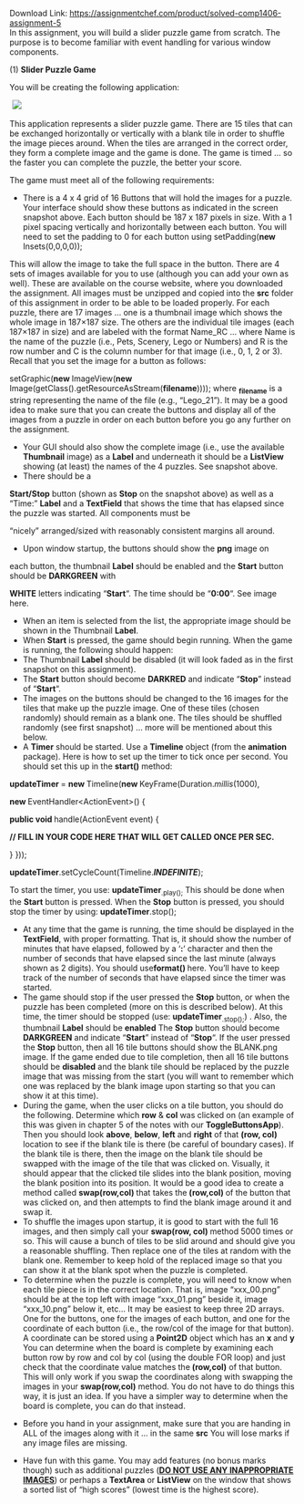 Download Link: https://assignmentchef.com/product/solved-comp1406-assignment-5
<br>
In this assignment, you will build a slider puzzle game from scratch.   The purpose  is to become familiar with event handling for various window components.

(1) <strong>Slider Puzzle Game</strong>

You will be creating the following application:

<img decoding="async" data-recalc-dims="1" data-src="https://i0.wp.com/www.ankitcodinghub.com/wp-content/uploads/2018/03/150.png?w=980&amp;ssl=1" class="aligncenter lazyload" src="data:image/gif;base64,R0lGODlhAQABAAAAACH5BAEKAAEALAAAAAABAAEAAAICTAEAOw==">

 <noscript>

  <img decoding="async" class="aligncenter" src="https://i0.wp.com/www.ankitcodinghub.com/wp-content/uploads/2018/03/150.png?w=980&amp;ssl=1" data-recalc-dims="1">

 </noscript>This application represents a slider puzzle game.  There are 15 tiles that can be exchanged horizontally or vertically with a blank tile in order to shuffle the image pieces around.   When the tiles are arranged in the correct order, they form a complete image and the game is done.   The game is timed … so the faster you can complete the puzzle, the better your score.

The game must meet all of the following requirements:

<ul>

 <li>There is a 4 x 4 grid of 16 Buttons that will hold the images for a puzzle.  Your interface should show these buttons as indicated in the screen snapshot above.   Each button should be 187 x 187 pixels in size. With a 1 pixel spacing vertically and horizontally between each button.  You will need to set the padding to 0 for each button using setPadding(<strong>new </strong>Insets(0,0,0,0));</li>

</ul>

This will allow the image to take the full space in the button.   There are 4 sets of images available for you to use (although you can add your own as well).   These are available on the course website, where you downloaded the assignment.   All images must be unzipped and copied into the <strong>src</strong> folder of this assignment in order to be able to be loaded properly.   For each puzzle, there are 17 images … one is a thumbnail image which shows the whole image in 187×187 size.  The others are the individual tile images (each 187×187 in size) and are labeled with the format Name_RC … where Name is the name of the puzzle (i.e., Pets, Scenery, Lego or Numbers) and R is the row number and C is the column number for that image (i.e., 0, 1, 2 or 3).   Recall that you set the image for a button as follows:

setGraphic(<strong>new </strong>ImageView(<strong>new </strong>Image(getClass().getResourceAsStream(<strong>filename</strong>))));  where <strong><sub>filename</sub></strong> is a string representing the name of the file (e.g., “Lego_21”).   It may be a good idea to make sure that you can create the buttons and display all of the images from a puzzle in order on each button before you go any further on the assignment.

<ul>

 <li>Your GUI should also show the complete image (i.e., use the available <strong>Thumbnail</strong> image) as a <strong>Label</strong> and underneath it should be a <strong>ListView</strong> showing (at least) the names of the 4 puzzles. See snapshot above.</li>

 <li>There should be a</li>

</ul>

<strong>Start/Stop</strong> button (shown as <strong>Stop</strong> on the snapshot above) as well as a “Time:” <strong>Label</strong> and a <strong>TextField</strong> that shows the time that has elapsed since the puzzle was started.  All components must be

“nicely” arranged/sized with reasonably consistent margins all around.

<ul>

 <li>Upon window startup, the buttons should show the <strong>png</strong> image on</li>

</ul>

each button, the thumbnail <strong>Label</strong> should be enabled and the <strong>Start</strong> button should be <strong>DARKGREEN</strong> with

<strong>WHITE</strong> letters indicating “<strong>Start</strong>“.   The time should be “<strong>0:00</strong>“.  See image here.

<ul>

 <li>When an item is selected from the list, the appropriate image should be shown in the Thumbnail <strong>Label</strong>.</li>

 <li>When <strong>Start</strong> is pressed, the game should begin running. When the game is running, the following should happen:</li>

 <li>The Thumbnail <strong>Label</strong> should be disabled (it will look faded as in the first snapshot on this assignment).</li>

 <li>The <strong>Start</strong> button should become <strong>DARKRED</strong> and indicate “<strong>Stop</strong>” instead of “<strong>Start</strong>“.</li>

 <li>The images on the buttons should be changed to the 16 images for the tiles that make up the puzzle image. One of these tiles (chosen randomly) should remain as a blank one.  The tiles should be shuffled randomly (see first snapshot) … more will be mentioned about this below.</li>

 <li>A <strong>Timer</strong> should be started. Use a <strong>Timeline</strong> object (from the <strong>animation</strong> package).   Here is how to set up the timer to tick once per second.  You should set this up in the <strong>start()</strong> method:</li>

</ul>

<strong>updateTimer </strong>= <strong>new </strong>Timeline(<strong>new </strong>KeyFrame(Duration.<em>millis</em>(1000),

<strong>new </strong>EventHandler&lt;ActionEvent&gt;() {

<strong>public void </strong>handle(ActionEvent event) {

<strong>// FILL IN YOUR CODE HERE THAT WILL GET CALLED ONCE PER SEC.</strong>

} }));

<strong>updateTimer</strong>.setCycleCount(Timeline.<strong><em>INDEFINITE</em></strong>);

To start the timer, you use: <strong>updateTimer</strong><sub>.play();</sub>  This should be done when the <strong>Start</strong> button is pressed.   When the <strong>Stop</strong> button is pressed, you should stop the timer by using: <strong>updateTimer</strong>.stop();

<ul>

 <li>At any time that the game is running, the time should be displayed in the <strong>TextField</strong>, with proper formatting. That is, it should show the number of minutes that have elapsed, followed by a ‘<strong>:</strong>‘ character and then the number of seconds that have elapsed since the last minute (always shown as 2 digits).  You should use<strong>format() </strong>here.   You’ll have to keep track of the number of seconds that have elapsed since the timer was started.</li>

 <li>The game should stop if the user pressed the <strong>Stop</strong> button, or when the puzzle has been completed (more on this is described below). At this time, the timer should be stopped (use: <strong>updateTimer</strong><sub>.stop();</sub>) .  Also, the thumbnail <strong>Label</strong> should be <strong>enabled</strong> The <strong>Stop</strong> button should become <strong>DARKGREEN</strong> and indicate “<strong>Start</strong>” instead of “<strong>Stop</strong>“.  If the user pressed the <strong>Stop</strong> button, then all 16 tile buttons should show the BLANK.png image.  If the game ended due to tile completion, then all 16 tile buttons should be <strong>disabled</strong> and the blank tile should be replaced by the puzzle image that was missing from the start (you will want to remember which one was replaced by the blank image upon starting so that you can show it at this time).</li>

 <li>During the game, when the user clicks on a tile button, you should do the following. Determine which <strong>row</strong> &amp; <strong>col</strong> was clicked on (an example of this was given in chapter 5 of the notes with our <strong>ToggleButtonsApp</strong>).  Then you should look <strong>above</strong>, <strong>below</strong>, <strong>left</strong> and <strong>right</strong> of that <strong>(row, col)</strong> location to see if the blank tile is there (be careful of boundary cases).   If the blank tile is there, then the image on the blank tile should be swapped with the image of the tile that was clicked on.   Visually, it should appear that the clicked tile slides into the blank position, moving the blank position into its position.  It would be a good idea to create a method called <strong>swap(row,col) </strong>that takes the<strong> (row,col) </strong>of the button that was clicked on, and then attempts to find the blank image around it and swap it.</li>

 <li>To shuffle the images upon startup, it is good to start with the full 16 images, and then simply call your <strong>swap(row, col) </strong>method 5000 times or so. This will cause a bunch of tiles to be slid around and should give you a reasonable shuffling.   Then replace one of the tiles at random with the blank one.   Remember to keep hold of the replaced image so that you can show it at the blank spot when the puzzle is completed.</li>

 <li>To determine when the puzzle is complete, you will need to know when each tile piece is in the correct location. That is, image “xxx_00.png” should be at the top left with image “xxx_01.png” beside it, image “xxx_10.png” below it, etc…   It may be easiest to keep three 2D arrays.   One for the buttons, one for the images of each button, and one for the coordinate of each button (i.e., the row/col of the image for that button).   A coordinate can be stored using a <strong>Point2D</strong> object which has an <strong>x </strong>and <strong>y</strong>   You can determine when the board is complete by examining each button row by row and col by col (using the double FOR loop) and just check that the coordinate value matches the<strong> (row,col)</strong> of that button.   This will only work if you swap the coordinates along with swapping the images in your <strong>swap(row,col)</strong> method.  You do not have to do things this way, it is just an idea.   If you have a simpler way to determine when the board is complete, you can do that instead.</li>

</ul>




<ul>

 <li>Before you hand in your assignment, make sure that you are handing in ALL of the images along with it … in the same <strong>src</strong> You will lose marks if any image files are missing.</li>

</ul>




<ul>

 <li>Have fun with this game. You may add features (no bonus marks though) such as additional puzzles (<strong><u>DO NOT USE ANY INAPPROPRIATE IMAGES</u></strong>) or perhaps a <strong>TextArea</strong> or <strong>ListView</strong> on the window that shows a sorted list of “high scores” (lowest time is the highest score).</li>

</ul>





